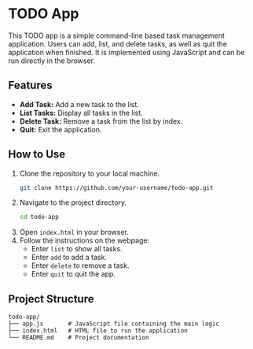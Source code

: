 # TODO App

This TODO app is a simple command-line based task management application. Users can add, list, and delete tasks, as well as quit the application when finished. It is implemented using JavaScript and can be run directly in the browser.

## Features

- **Add Task:** Add a new task to the list.
- **List Tasks:** Display all tasks in the list.
- **Delete Task:** Remove a task from the list by index.
- **Quit:** Exit the application.

## How to Use

1. Clone the repository to your local machine.
    ```sh
    git clone https://github.com/your-username/todo-app.git
    ```
2. Navigate to the project directory.
    ```sh
    cd todo-app
    ```
3. Open `index.html` in your browser.
4. Follow the instructions on the webpage:
    - Enter `list` to show all tasks.
    - Enter `add` to add a task.
    - Enter `delete` to remove a task.
    - Enter `quit` to quit the app.

## Project Structure

```plaintext
todo-app/
├── app.js       # JavaScript file containing the main logic
├── index.html   # HTML file to run the application
└── README.md    # Project documentation
